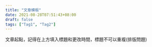 ```yaml
---
title: "文章模板"
date: 2021-08-28T07:51:43+08:00
draft: false
tags: ["Tag1", "Tag2"]
---
```


文章起點，記得在上方填入標題和更改時間，標題不可以重複(排版問題)
